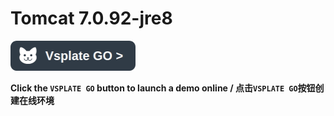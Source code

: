 # Tomcat 7.0.92-jre8

<a href="https://www.vsplate.com/?docker-compose=https://github.com/vsplate/dcenvs/tomcat/7.0.92-jre8"><img alt="VSPLATE GO" src="https://raw.githubusercontent.com/vsplate/images/master/vsgo_btn.png" width="200px"></a>

**Click the `VSPLATE GO` button to launch a demo online / 点击`VSPLATE GO`按钮创建在线环境**